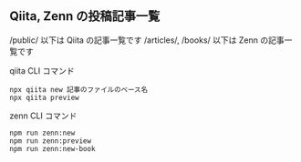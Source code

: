 ## Qiita, Zenn の投稿記事一覧

/public/ 以下は Qiita の記事一覧です
/articles/, /books/ 以下は Zenn の記事一覧です

qiita CLI コマンド

```
npx qiita new 記事のファイルのベース名
npx qiita preview
```

zenn CLI コマンド

```
npm run zenn:new
npm run zenn:preview
npm run zenn:new-book
```
